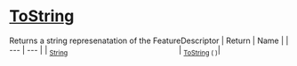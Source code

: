 # [ToString](./FeatureDescriptor-100663420.md)

Returns a string represenatation of the FeatureDescriptor
| Return | Name | 
| --- | --- | 
| <sub>[String](https://docs.microsoft.com/en-us/dotnet/api/System.String)</sub><img width=200/>| <sub>[ToString](./FeatureDescriptor-100663420.md) (  )</sub>| <br>


